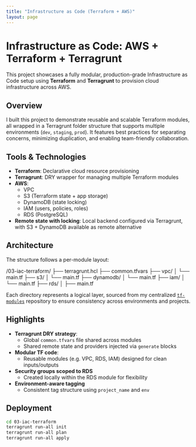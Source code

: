 ```yaml
---
title: "Infrastructure as Code (Terraform + AWS)"
layout: page
---
```


# Infrastructure as Code: AWS + Terraform + Terragrunt

This project showcases a fully modular, production-grade Infrastructure as Code setup using **Terraform** and **Terragrunt** to provision cloud infrastructure across AWS.

## Overview

I built this project to demonstrate reusable and scalable Terraform modules, all wrapped in a Terragrunt folder structure that supports multiple environments (`dev`, `staging`, `prod`). It features best practices for separating concerns, minimizing duplication, and enabling team-friendly collaboration.

## Tools & Technologies

- **Terraform**: Declarative cloud resource provisioning
- **Terragrunt**: DRY wrapper for managing multiple Terraform modules
- **AWS**:
  - VPC
  - S3 (Terraform state + app storage)
  - DynamoDB (state locking)
  - IAM (users, policies, roles)
  - RDS (PostgreSQL)
- **Remote state with locking**: Local backend configured via Terragrunt, with S3 + DynamoDB available as remote alternative

## Architecture

The structure follows a per-module layout:

/03-iac-terraform/
├── terragrunt.hcl
├── common.tfvars
├── vpc/
│ └── main.tf
├── s3/
│ └── main.tf
├── dynamodb/
│ └── main.tf
├── iam/
│ └── main.tf
├── rds/
│ ├── main.tf


Each directory represents a logical layer, sourced from my centralized [`tf-modules`](https://github.com/tedens/tf-modules) repository to ensure consistency across environments and projects.

## Highlights

- **Terragrunt DRY strategy**:
  - Global `common.tfvars` file shared across modules
  - Shared remote state and providers injected via `generate` blocks
- **Modular TF code**:
  - Reusable modules (e.g. VPC, RDS, IAM) designed for clean inputs/outputs
- **Security groups scoped to RDS**
  - Created locally within the RDS module for flexibility
- **Environment-aware tagging**
  - Consistent tag structure using `project_name` and `env`

## Deployment

```bash
cd 03-iac-terraform
terragrunt run-all init
terragrunt run-all plan
terragrunt run-all apply
```